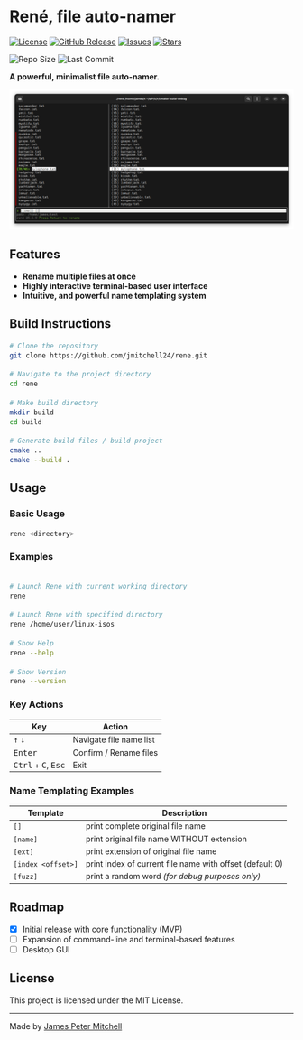# René, file auto-namer 

[![License](https://img.shields.io/badge/license-MIT-blue.svg)](LICENSE)
[![GitHub Release](https://img.shields.io/github/v/release/jmitchell24/rene)](https://github.com/jmitchell24/rene/releases)
[![Issues](https://img.shields.io/github/issues/jmitchell24/rene)](https://github.com/jmitchell24/rene/issues)
[![Stars](https://img.shields.io/github/stars/jmitchell24/rene)](https://github.com/username/project-name/stargazers)

![Repo Size](https://img.shields.io/github/repo-size/jmitchell24/rene)
![Last Commit](https://img.shields.io/github/last-commit/jmitchell24/rene)

**A powerful, minimalist file auto-namer.**

![Project Screenshot](/img/2025-05-09_screenshot.png)

## Features

- **Rename multiple files at once**
- **Highly interactive terminal-based user interface**
- **Intuitive, and powerful name templating system**

## Build Instructions

```bash
# Clone the repository
git clone https://github.com/jmitchell24/rene.git

# Navigate to the project directory
cd rene 

# Make build directory
mkdir build
cd build 

# Generate build files / build project  
cmake .. 
cmake --build . 
```

## Usage

### Basic Usage

```bash
rene <directory>
```

### Examples

```bash

# Launch Rene with current working directory
rene 

# Launch Rene with specified directory 
rene /home/user/linux-isos

# Show Help 
rene --help 

# Show Version 
rene --version
```

### Key Actions

| Key                                            | Action                  |
|------------------------------------------------|-------------------------|
| <kbd>↑</kbd> <kbd>↓</kbd>                      | Navigate file name list |
| <kbd>Enter</kbd>                               | Confirm / Rename files  |
| <kbd>Ctrl</kbd> + <kbd>C</kbd>, <kbd>Esc</kbd> | Exit |

### Name Templating Examples

| Template           | Description                                              |
|--------------------|----------------------------------------------------------|
| `[]`               | print complete original file name                        |
| `[name]`           | print original file name WITHOUT extension               |
| `[ext]`            | print extension of original file name                    |
| `[index <offset>]` | print index of current file name with offset (default 0) | 
| `[fuzz]`           | print a random word _(for debug purposes only)_          |

## Roadmap

- [x] Initial release with core functionality (MVP)
- [ ] Expansion of command-line and terminal-based features 
- [ ] Desktop GUI

## License

This project is licensed under the MIT License.

---

Made by [James Peter Mitchell](https://jpmitchell.ca)